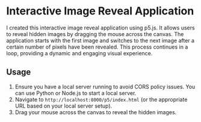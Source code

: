 <h1>Interactive Image Reveal Application</h1>
    <p>I created this interactive image reveal application using p5.js. It allows users to reveal hidden images by dragging the mouse across the canvas. The application starts with the first image and switches to the next image after a certain number of pixels have been revealed. This process continues in a loop, providing a dynamic and engaging visual experience.</p>
       
<h2>Usage</h2>
<ol>
    <li>Ensure you have a local server running to avoid CORS policy issues. You can use Python or Node.js to start a local server.</li>
    <li>Navigate to <code>http://localhost:8000/p5/index.html</code> (or the appropriate URL based on your local server setup).</li>
    <li>Drag your mouse across the canvas to reveal the hidden images.</li>
</ol>
    
